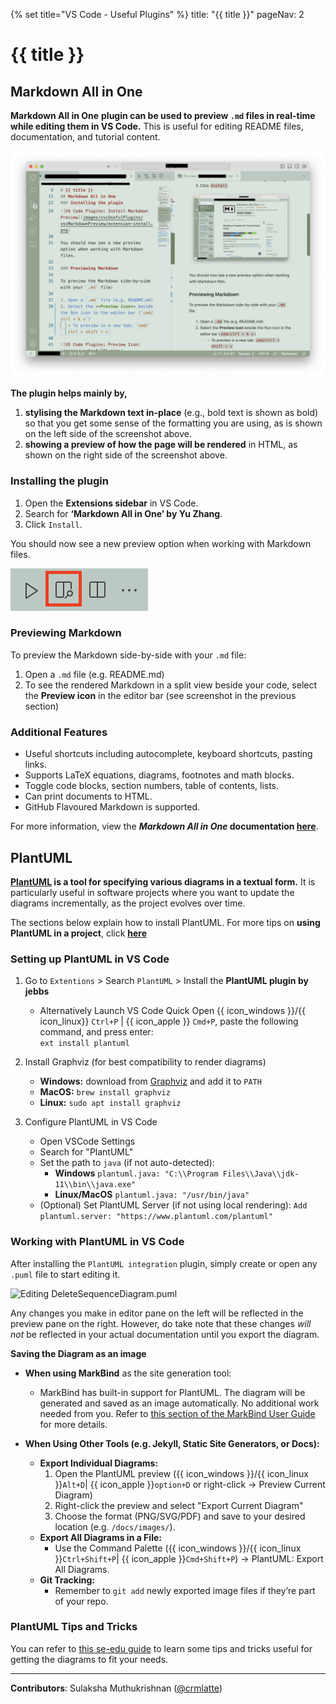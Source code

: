 {% set title="VS Code - Useful Plugins" %}
<frontmatter>
  title: "{{ title }}"
  pageNav: 2
</frontmatter>

<include src="vscode.md#wip-warning" />

# {{ title }}

## Markdown All in One

****Markdown All in One**** **plugin can be used to preview `.md` files in real-time while editing them in VS Code.** This is useful for editing README files, documentation, and tutorial content.

![VS Code Plugins: Side-by-side Preview](images/vscUsefulPlugins/vscMarkdownPreview/markdown-preview.png)

**The plugin helps mainly by,**

1.  **stylising the Markdown text in-place** (e.g., bold text is shown as bold) so that you get some sense of the formatting you are using, as is shown on the left side of the screenshot above.
1. **showing a preview of how the page will be rendered** in HTML, as shown on the right side of the screenshot above.

### Installing the plugin

1. Open the **Extensions sidebar** in VS Code.
2. Search for **‘Markdown All in One’ by Yu Zhang**.
3. Click `Install`.

You should now see a new preview option when working with Markdown files.

![VS Code Plugins: Preview Icon](images/vscUsefulPlugins/vscMarkdownPreview/preview-icon.png)

### Previewing Markdown

To preview the Markdown side-by-side with your `.md` file:

1. Open a `.md` file (e.g. README.md)
2. To see the rendered Markdown in a split view beside your code, select the **Preview icon** in the editor bar (see screenshot in the previous section)<br>

### Additional Features

* Useful shortcuts including autocomplete, keyboard shortcuts, pasting links.
* Supports LaTeX equations, diagrams, footnotes and math blocks.
* Toggle code blocks, section numbers, table of contents, lists.
* Can print documents to HTML.
* GitHub Flavoured Markdown is supported.


For more information, view the **_Markdown All in One_ documentation [here](https://marketplace.visualstudio.com/items?itemName=yzhang.markdown-all-in-one&ssr=false#user-content-keyboard-shortcuts-1)**.

## PlantUML

**[PlantUML](http://plantuml.com/) is a tool for specifying various diagrams in a textual form.** It is particularly useful in software projects where you want to update the diagrams incrementally, as the project evolves over time.

The sections below explain how to install PlantUML. For more tips on **using PlantUML in a project**, click **[here](plantUml.html)**

<!-- --------------------------------------------------------------------------------------------------------- -->
<div id="plantuml-setting-up">

### Setting up PlantUML in VS Code


1. Go to `Extentions` \> Search `PlantUML` \> Install the **PlantUML plugin by jebbs**

    * Alternatively Launch VS Code Quick Open {{ icon_windows }}/{{ icon_linux}} `Ctrl+P` | {{ icon_apple }} `Cmd+P`, paste the following command, and press enter:
<br>`ext install plantuml`

1. Install Graphviz (for best compatibility to render diagrams)
   * **Windows:** download from [Graphviz](https://graphviz.org/download/) and add it to `PATH`
   * **MacOS:** `brew install graphviz`
   * **Linux:** `sudo apt install graphviz`

2. Configure PlantUML in VS Code
   * Open VSCode Settings
   * Search for "PlantUML"
   * Set the path to `java` (if not auto-detected):
      * **Windows** `plantuml.java: "C:\\Program Files\\Java\\jdk-11\\bin\\java.exe"` 
      * **Linux/MacOS** `plantuml.java: "/usr/bin/java"` 
   * (Optional) Set PlantUML Server (if not using local rendering):
`Add plantuml.server: "https://www.plantuml.com/plantuml"`
</div>
<!-- --------------------------------------------------------------------------------------------------------- -->
<div id="plantuml-usage">

### Working with PlantUML in VS Code


After installing the `PlantUML integration` plugin, simply create or open any `.puml` file to start editing it.

![Editing `DeleteSequenceDiagram.puml`](images/plantuml/EditingDeleteSequenceDiagram.png)

Any changes you make in editor pane on the left will be reflected in the preview pane on the right. However, do take note that these changes *will not* be reflected in your actual documentation until you export the diagram.

****Saving the Diagram as an image****

* **When using MarkBind** as the site generation tool:
  * MarkBind has built-in support for PlantUML. The diagram will be generated and saved as an image automatically. No additional work needed from you. Refer to [this section of the MarkBind User Guide](https://markbind.org/userGuide/components/imagesAndDiagrams.html#plantuml-diagrams) for more details.
* **When Using Other Tools (e.g. Jekyll, Static Site Generators, or Docs):**

  * **Export Individual Diagrams:**
    1. Open the PlantUML preview ({{ icon_windows }}/{{ icon_linux }}`Alt+D`| {{ icon_apple }}`option+D` or right-click → Preview Current Diagram)
    2. Right-click the preview and select  "Export Current Diagram"
    3. Choose the format (PNG/SVG/PDF) and save to your desired location (e.g. `/docs/images/`).
  * **Export All Diagrams in a File:**
    * Use the Command Palette ({{ icon_windows }}/{{ icon_linux }}`Ctrl+Shift+P`| {{ icon_apple }}`Cmd+Shift+P`) → PlantUML: Export All Diagrams.
  * **Git Tracking:**
    * Remember to `git add` newly exported image files if they’re part of your repo.
</div>
<!-- --------------------------------------------------------------------------------------------------------- -->

### PlantUML Tips and Tricks

You can refer to [this se-edu guide](plantUml.html#tips-and-tricks) to learn some tips and tricks useful for getting the diagrams to fit your needs.

---

**Contributors**: Sulaksha Muthukrishnan ([@crmlatte](https://github.com/crmlatte))
